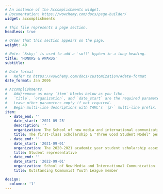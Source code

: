 ```yaml
---
# An instance of the Accomplishments widget.
# Documentation: https://wowchemy.com/docs/page-builder/
widget: accomplishments

# This file represents a page section.
headless: true

# Order that this section appears on the page.
weight: 40

# Note: `&shy;` is used to add a 'soft' hyphen in a long heading.
title: 'HONORS & AWARDS'
subtitle:

# Date format
#   Refer to https://wowchemy.com/docs/customization/#date-format
date_format: Jan 2006

# Accomplishments.
#   Add/remove as many `item` blocks below as you like.
#   `title`, `organization`, and `date_start` are the required parameters.
#   Leave other parameters empty if not required.
#   Begin multi-line descriptions with YAML's `|2-` multi-line prefix.
item:
  - date_end: ''
    date_start: '2021-09-25'
    description: ''
    organization: The School of new media and international communication
    title: The first-class Scholarship & "Three Good Student Model" personal honorary title
  - date_end: ''
    date_start: '2021-09-01'
    organization: The 2020-2021 academic year student scholarship assessment
    title: Student representative
  - date_end: ''
    date_start: '2022-09-01'
    organization: School of New Media and International Communication
    title: Outstanding Communist Youth League member

design:
  columns: '1'
---
```

